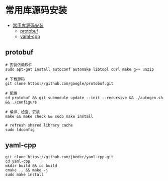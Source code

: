 
# 常用库源码安装

- [常用库源码安装](#常用库源码安装)
  - [protobuf](#protobuf)
  - [yaml-cpp](#yaml-cpp)

## protobuf

```shell
# 安装依赖软件
sudo apt-get install autoconf automake libtool curl make g++ unzip

# 下载源码
git clone https://github.com/google/protobuf.git

# 配置
cd protobuf && git submodule update --init --recursive && ./autogen.sh && ./configure

# 编译、检查、安装
make && make check && sudo make install

# refresh shared library cache
sudo ldconfig
```

## yaml-cpp

```shell
git clone https://github.com/jbeder/yaml-cpp.git
cd yaml-cpp
mkdir build && cd build
cmake .. && make -j
sudo make install
```
